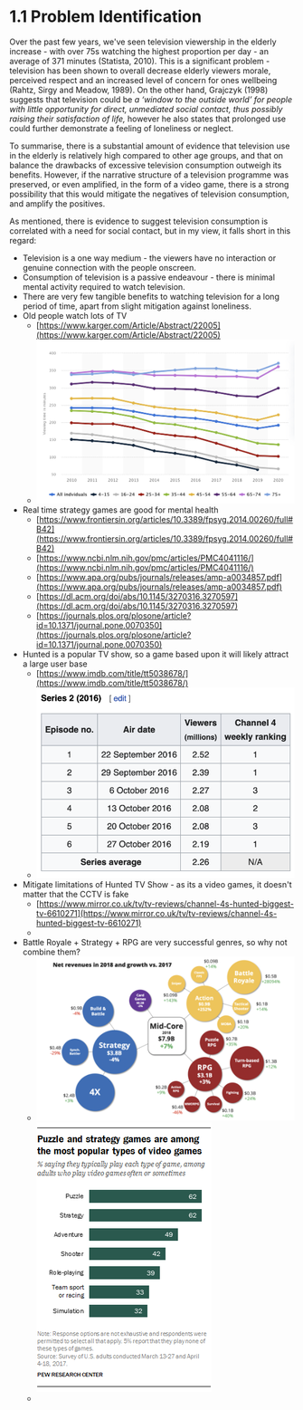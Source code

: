# 1.1 Problem Identification

Over the past few years, we've seen television viewership in the elderly increase - with over 75s watching the highest proportion per day - an average of 371 minutes (Statista, 2010). This is a significant problem - television has been shown to overall decrease elderly viewers morale, perceived respect and an increased level of concern for ones wellbeing (Rahtz, Sirgy and Meadow, 1989). On the other hand, Grajczyk (1998) suggests that television could be _a ‘window to the outside world’ for people with little opportunity for direct, unmediated social contact, thus possibly raising their satisfaction of life,_ however he also states that prolonged use could further demonstrate a feeling of loneliness or neglect.

To summarise, there is a substantial amount of evidence that television use in the elderly is relatively high compared to other age groups, and that on balance the drawbacks of excessive television consumption outweigh its benefits. However, if the narrative structure of a television programme was preserved, or even amplified, in the form of a video game, there is a strong possibility that this would mitigate the negatives of television consumption, and amplify the positives.

As mentioned, there is evidence to suggest television consumption is correlated with a need for social contact, but in my view, it falls short in this regard:

* Television is a one way medium - the viewers have no interaction or genuine connection with the people onscreen.
* Consumption of television is a passive endeavour - there is minimal mental activity required to watch television.
* There are very few tangible benefits to watching television for a long period of time, apart from slight mitigation against loneliness.
* Old people watch lots of TV
  * [https://www.karger.com/Article/Abstract/22005](https://www.karger.com/Article/Abstract/22005)
  * ![](../.gitbook/assets/image.png)
* Real time strategy games are good for mental health
  * [https://www.frontiersin.org/articles/10.3389/fpsyg.2014.00260/full#B42](https://www.frontiersin.org/articles/10.3389/fpsyg.2014.00260/full#B42)
  * [https://www.ncbi.nlm.nih.gov/pmc/articles/PMC4041116/](https://www.ncbi.nlm.nih.gov/pmc/articles/PMC4041116/)
  * [https://www.apa.org/pubs/journals/releases/amp-a0034857.pdf](https://www.apa.org/pubs/journals/releases/amp-a0034857.pdf)
  * [https://dl.acm.org/doi/abs/10.1145/3270316.3270597](https://dl.acm.org/doi/abs/10.1145/3270316.3270597)
  * [https://journals.plos.org/plosone/article?id=10.1371/journal.pone.0070350](https://journals.plos.org/plosone/article?id=10.1371/journal.pone.0070350)
* Hunted is a popular TV show, so a game based upon it will likely attract a large user base
  * [https://www.imdb.com/title/tt5038678/](https://www.imdb.com/title/tt5038678/)
  * ![](<../.gitbook/assets/image (1).png>)
* Mitigate limitations of Hunted TV Show - as its a video games, it doesn't matter that the CCTV is fake
  * [https://www.mirror.co.uk/tv/tv-reviews/channel-4s-hunted-biggest-tv-6610271](https://www.mirror.co.uk/tv/tv-reviews/channel-4s-hunted-biggest-tv-6610271)
  *
* Battle Royale + Strategy + RPG are very successful genres, so why not combine them?
  * ![](<../.gitbook/assets/image (5).png>)![](<../.gitbook/assets/image (2).png>)
  *
